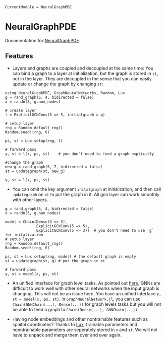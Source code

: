 ```@meta
CurrentModule = NeuralGraphPDE
```

# NeuralGraphPDE

Documentation for [NeuralGraphPDE](https://github.com/MilkshakeForReal/NeuralGraphPDE.jl).

## Features

  - Layers and graphs are coupled and decoupled at the same time: You can bind a graph to a layer at initialization, but the graph
    is stored in `st`, not in the layer. They are decoupled in the sense that you can easily update or change the graph by changing `st`:

```@example demo
using NeuralGraphPDE, GraphNeuralNetworks, Random, Lux
g = rand_graph(5, 4, bidirected = false)
x = randn(3, g.num_nodes)

# create layer
l = ExplicitGCNConv(3 => 5, initialgraph = g)

# setup layer
rng = Random.default_rng()
Random.seed!(rng, 0)

ps, st = Lux.setup(rng, l)

# forward pass
y, st = l(x, ps, st)    # you don't need to feed a graph explicitly

#change the graph
new_g = rand_graph(5, 7, bidirected = false)
st = updategraph(st, new_g)

y, st = l(x, ps, st)
```

  - You can omit the key argument `initalgraph` at initialization, and then call `updategraph` on `st` to put the graph in it. All gnn layer can work smoothly with other layers. 

```@example demo
g = rand_graph(5, 4, bidirected = false)
x = randn(3, g.num_nodes)

model = Chain(Dense(3 => 5),
              ExplicitGCNConv(5 => 5),
              ExplicitGCNConv(5 => 3))  # you don't need to use `g` for initalization
# setup layer
rng = Random.default_rng()
Random.seed!(rng, 0)

ps, st = Lux.setup(rng, model) # the default graph is empty
st = updategraph(st, g) # put the graph in st

# forward pass
y, st = model(x, ps, st)
```

  - An unified interface for graph level tasks. As pointed out [here](https://discourse.julialang.org/t/using-a-variable-graph-structure-with-neuralode-and-gcnconv/78881), GNNs are difficult to work well with other neural networks when the input graph is changing. This will not be an issue here. You have an unified interface `y, st = model(x, ps, st)`. In `GraphNeuralNetwork.jl`, you can use `Chain(GNNChain(...), Dense(...))` for graph levels tasks but you will not be able to feed a graph to `Chain(Dense(...), GNNChain(...))`.

  - Having node embeddings and other nontrainable features such as spaital coordinates? Thanks to [Lux](http://lux.csail.mit.edu/dev/manual/migrate_from_flux/#implementing-custom-layers), trainable parameters and nonntrainable parameters are seperately stored in `x` and `st`. We will not have to unpack and merge them over and over again.
